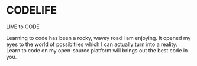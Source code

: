 # CODELIFE
LIVE to CODE

Learning to code has been a rocky, wavey road i am enjoying. It opened my eyes to the world of possibitlies which I can actually turn into a reality. Learn to code on my open-source platform will brings out the best code in you.
